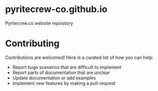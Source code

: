 # pyritecrew-co.github.io
Pyritecrew.co website repository

# Contributing
Contributions are welcomed!
Here is a curated list of how you can help:

- Report bugs scenarios that are difficult to implement
- Report parts of documentation that are unclear
- Update documentation or add examples
- Implement new features by making a pull-request
